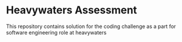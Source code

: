 # Heavywaters Assessment
This repository contains solution for the coding challenge as a part for software engineering role at heavywaters
